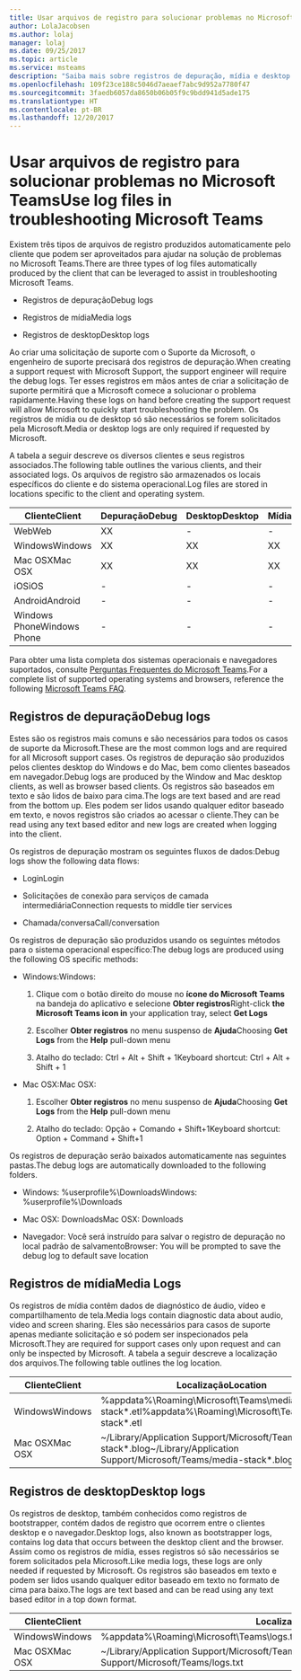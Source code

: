 ```yaml
---
title: Usar arquivos de registro para solucionar problemas no Microsoft Teams
author: LolaJacobsen
ms.author: lolaj
manager: lolaj
ms.date: 09/25/2017
ms.topic: article
ms.service: msteams
description: "Saiba mais sobre registros de depuração, mídia e desktop produzidos pelo Microsoft Teams, onde podem ser encontrados e como eles podem ajudar na resolução de problemas."
ms.openlocfilehash: 109f23ce188c5046d7aeaef7abc9d952a7780f47
ms.sourcegitcommit: 3faedb6057da8650b06b05f9c9bdd941d5ade175
ms.translationtype: HT
ms.contentlocale: pt-BR
ms.lasthandoff: 12/20/2017
---
```

<a name="use-log-files-in-troubleshooting-microsoft-teams"></a><span data-ttu-id="6e4fa-103">Usar arquivos de registro para solucionar problemas no Microsoft Teams</span><span class="sxs-lookup"><span data-stu-id="6e4fa-103">Use log files in troubleshooting Microsoft Teams</span></span>
=================================================

<span data-ttu-id="6e4fa-104">Existem três tipos de arquivos de registro produzidos automaticamente pelo cliente que podem ser aproveitados para ajudar na solução de problemas no Microsoft Teams.</span><span class="sxs-lookup"><span data-stu-id="6e4fa-104">There are three types of log files automatically produced by the client that can be leveraged to assist in troubleshooting Microsoft Teams.</span></span>

-   <span data-ttu-id="6e4fa-105">Registros de depuração</span><span class="sxs-lookup"><span data-stu-id="6e4fa-105">Debug logs</span></span>

-   <span data-ttu-id="6e4fa-106">Registros de mídia</span><span class="sxs-lookup"><span data-stu-id="6e4fa-106">Media logs</span></span>

-   <span data-ttu-id="6e4fa-107">Registros de desktop</span><span class="sxs-lookup"><span data-stu-id="6e4fa-107">Desktop logs</span></span>

<span data-ttu-id="6e4fa-108">Ao criar uma solicitação de suporte com o Suporte da Microsoft, o engenheiro de suporte precisará dos registros de depuração.</span><span class="sxs-lookup"><span data-stu-id="6e4fa-108">When creating a support request with Microsoft Support, the support engineer will require the debug logs.</span></span> <span data-ttu-id="6e4fa-109">Ter esses registros em mãos antes de criar a solicitação de suporte permitirá que a Microsoft comece a solucionar o problema rapidamente.</span><span class="sxs-lookup"><span data-stu-id="6e4fa-109">Having these logs on hand before creating the support request will allow Microsoft to quickly start troubleshooting the problem.</span></span> <span data-ttu-id="6e4fa-110">Os registros de mídia ou de desktop só são necessários se forem solicitados pela Microsoft.</span><span class="sxs-lookup"><span data-stu-id="6e4fa-110">Media or desktop logs are only required if requested by Microsoft.</span></span>

<span data-ttu-id="6e4fa-111">A tabela a seguir descreve os diversos clientes e seus registros associados.</span><span class="sxs-lookup"><span data-stu-id="6e4fa-111">The following table outlines the various clients, and their associated logs.</span></span> <span data-ttu-id="6e4fa-112">Os arquivos de registro são armazenados os locais específicos do cliente e do sistema operacional.</span><span class="sxs-lookup"><span data-stu-id="6e4fa-112">Log files are stored in locations specific to the client and operating system.</span></span>


|<span data-ttu-id="6e4fa-113">Cliente</span><span class="sxs-lookup"><span data-stu-id="6e4fa-113">Client</span></span> |<span data-ttu-id="6e4fa-114">Depuração</span><span class="sxs-lookup"><span data-stu-id="6e4fa-114">Debug</span></span>|<span data-ttu-id="6e4fa-115">Desktop</span><span class="sxs-lookup"><span data-stu-id="6e4fa-115">Desktop</span></span>|<span data-ttu-id="6e4fa-116">Mídia</span><span class="sxs-lookup"><span data-stu-id="6e4fa-116">Media</span></span>|
|---------|---------|---------|---------|
|<span data-ttu-id="6e4fa-117">Web</span><span class="sxs-lookup"><span data-stu-id="6e4fa-117">Web</span></span>    |<span data-ttu-id="6e4fa-118">X</span><span class="sxs-lookup"><span data-stu-id="6e4fa-118">X</span></span>         |-         |-         |
|<span data-ttu-id="6e4fa-119">Windows</span><span class="sxs-lookup"><span data-stu-id="6e4fa-119">Windows</span></span>     |<span data-ttu-id="6e4fa-120">X</span><span class="sxs-lookup"><span data-stu-id="6e4fa-120">X</span></span>         |<span data-ttu-id="6e4fa-121">X</span><span class="sxs-lookup"><span data-stu-id="6e4fa-121">X</span></span>         |<span data-ttu-id="6e4fa-122">X</span><span class="sxs-lookup"><span data-stu-id="6e4fa-122">X</span></span>         |
|<span data-ttu-id="6e4fa-123">Mac OSX</span><span class="sxs-lookup"><span data-stu-id="6e4fa-123">Mac OSX</span></span>     |<span data-ttu-id="6e4fa-124">X</span><span class="sxs-lookup"><span data-stu-id="6e4fa-124">X</span></span>         |<span data-ttu-id="6e4fa-125">X</span><span class="sxs-lookup"><span data-stu-id="6e4fa-125">X</span></span>         |<span data-ttu-id="6e4fa-126">X</span><span class="sxs-lookup"><span data-stu-id="6e4fa-126">X</span></span>         |
|<span data-ttu-id="6e4fa-127">iOS</span><span class="sxs-lookup"><span data-stu-id="6e4fa-127">iOS</span></span>     |-         |-         |-         |
|<span data-ttu-id="6e4fa-128">Android</span><span class="sxs-lookup"><span data-stu-id="6e4fa-128">Android</span></span>     |-         |-         |-         |
|<span data-ttu-id="6e4fa-129">Windows Phone</span><span class="sxs-lookup"><span data-stu-id="6e4fa-129">Windows Phone</span></span>     |-         |-         |-         |

<span data-ttu-id="6e4fa-130">Para obter uma lista completa dos sistemas operacionais e navegadores suportados, consulte [Perguntas Frequentes do Microsoft Teams](https://support.office.com/en-US/article/Frequently-asked-questions-about-Microsoft-Teams-%E2%80%93-Admin-Help-05cbe533-2181-4e95-a4b0-52cd7695fafc).</span><span class="sxs-lookup"><span data-stu-id="6e4fa-130">For a complete list of supported operating systems and browsers, reference the following [Microsoft Teams FAQ](https://support.office.com/en-US/article/Frequently-asked-questions-about-Microsoft-Teams-%E2%80%93-Admin-Help-05cbe533-2181-4e95-a4b0-52cd7695fafc).</span></span>

<a name="debug-logs"></a><span data-ttu-id="6e4fa-131">Registros de depuração</span><span class="sxs-lookup"><span data-stu-id="6e4fa-131">Debug logs</span></span>
---------------------------

<span data-ttu-id="6e4fa-132">Estes são os registros mais comuns e são necessários para todos os casos de suporte da Microsoft.</span><span class="sxs-lookup"><span data-stu-id="6e4fa-132">These are the most common logs and are required for all Microsoft support cases.</span></span> <span data-ttu-id="6e4fa-133">Os registros de depuração são produzidos pelos clientes desktop do Windows e do Mac, bem como clientes baseados em navegador.</span><span class="sxs-lookup"><span data-stu-id="6e4fa-133">Debug logs are produced by the Window and Mac desktop clients, as well as browser based clients.</span></span> <span data-ttu-id="6e4fa-134">Os registros são baseados em texto e são lidos de baixo para cima.</span><span class="sxs-lookup"><span data-stu-id="6e4fa-134">The logs are text based and are read from the bottom up.</span></span> <span data-ttu-id="6e4fa-135">Eles podem ser lidos usando qualquer editor baseado em texto, e novos registros são criados ao acessar o cliente.</span><span class="sxs-lookup"><span data-stu-id="6e4fa-135">They can be read using any text based editor and new logs are created when logging into the client.</span></span>

<span data-ttu-id="6e4fa-136">Os registros de depuração mostram os seguintes fluxos de dados:</span><span class="sxs-lookup"><span data-stu-id="6e4fa-136">Debug logs show the following data flows:</span></span>

-   <span data-ttu-id="6e4fa-137">Login</span><span class="sxs-lookup"><span data-stu-id="6e4fa-137">Login</span></span>

-   <span data-ttu-id="6e4fa-138">Solicitações de conexão para serviços de camada intermediária</span><span class="sxs-lookup"><span data-stu-id="6e4fa-138">Connection requests to middle tier services</span></span>

-   <span data-ttu-id="6e4fa-139">Chamada/conversa</span><span class="sxs-lookup"><span data-stu-id="6e4fa-139">Call/conversation</span></span>

<span data-ttu-id="6e4fa-140">Os registros de depuração são produzidos usando os seguintes métodos para o sistema operacional específico:</span><span class="sxs-lookup"><span data-stu-id="6e4fa-140">The debug logs are produced using the following OS specific methods:</span></span>

-   <span data-ttu-id="6e4fa-141">Windows:</span><span class="sxs-lookup"><span data-stu-id="6e4fa-141">Windows:</span></span>

    1.  <span data-ttu-id="6e4fa-142">Clique com o botão direito do mouse no **ícone do Microsoft Teams** na bandeja do aplicativo e selecione **Obter registros**</span><span class="sxs-lookup"><span data-stu-id="6e4fa-142">Right-click **the Microsoft Teams icon in** your application tray, select **Get Logs**</span></span>

    2.  <span data-ttu-id="6e4fa-143">Escolher **Obter registros** no menu suspenso de **Ajuda**</span><span class="sxs-lookup"><span data-stu-id="6e4fa-143">Choosing **Get Logs** from the **Help** pull-down menu</span></span>

    3.  <span data-ttu-id="6e4fa-144">Atalho do teclado: Ctrl + Alt + Shift + 1</span><span class="sxs-lookup"><span data-stu-id="6e4fa-144">Keyboard shortcut: Ctrl + Alt + Shift + 1</span></span>

-   <span data-ttu-id="6e4fa-145">Mac OSX:</span><span class="sxs-lookup"><span data-stu-id="6e4fa-145">Mac OSX:</span></span>

    1.  <span data-ttu-id="6e4fa-146">Escolher **Obter registros** no menu suspenso de **Ajuda**</span><span class="sxs-lookup"><span data-stu-id="6e4fa-146">Choosing **Get Logs** from the **Help** pull-down menu</span></span>

    2.  <span data-ttu-id="6e4fa-147">Atalho do teclado: Opção + Comando + Shift+1</span><span class="sxs-lookup"><span data-stu-id="6e4fa-147">Keyboard shortcut: Option + Command + Shift+1</span></span>

<span data-ttu-id="6e4fa-148">Os registros de depuração serão baixados automaticamente nas seguintes pastas.</span><span class="sxs-lookup"><span data-stu-id="6e4fa-148">The debug logs are automatically downloaded to the following folders.</span></span>

-   <span data-ttu-id="6e4fa-149">Windows: %userprofile%\\Downloads</span><span class="sxs-lookup"><span data-stu-id="6e4fa-149">Windows: %userprofile%\\Downloads</span></span>

-   <span data-ttu-id="6e4fa-150">Mac OSX: Downloads</span><span class="sxs-lookup"><span data-stu-id="6e4fa-150">Mac OSX: Downloads</span></span>

-   <span data-ttu-id="6e4fa-151">Navegador: Você será instruído para salvar o registro de depuração no local padrão de salvamento</span><span class="sxs-lookup"><span data-stu-id="6e4fa-151">Browser: You will be prompted to save the debug log to default save location</span></span>

<a name="media-logs"></a><span data-ttu-id="6e4fa-152">Registros de mídia</span><span class="sxs-lookup"><span data-stu-id="6e4fa-152">Media Logs</span></span>
---------------------------

<span data-ttu-id="6e4fa-153">Os registros de mídia contêm dados de diagnóstico de áudio, vídeo e compartilhamento de tela.</span><span class="sxs-lookup"><span data-stu-id="6e4fa-153">Media logs contain diagnostic data about audio, video and screen sharing.</span></span> <span data-ttu-id="6e4fa-154">Eles são necessários para casos de suporte apenas mediante solicitação e só podem ser inspecionados pela Microsoft.</span><span class="sxs-lookup"><span data-stu-id="6e4fa-154">They are required for support cases only upon request and can only be inspected by Microsoft.</span></span> <span data-ttu-id="6e4fa-155">A tabela a seguir descreve a localização dos arquivos.</span><span class="sxs-lookup"><span data-stu-id="6e4fa-155">The following table outlines the log location.</span></span>


|<span data-ttu-id="6e4fa-156">Cliente</span><span class="sxs-lookup"><span data-stu-id="6e4fa-156">Client</span></span> |<span data-ttu-id="6e4fa-157">Localização</span><span class="sxs-lookup"><span data-stu-id="6e4fa-157">Location</span></span> |
|---------|---------|
|<span data-ttu-id="6e4fa-158">Windows</span><span class="sxs-lookup"><span data-stu-id="6e4fa-158">Windows</span></span>     |<span data-ttu-id="6e4fa-159">%appdata%\Roaming\Microsoft\Teams\media-stack\*.etl</span><span class="sxs-lookup"><span data-stu-id="6e4fa-159">%appdata%\Roaming\Microsoft\Teams\media-stack\*.etl</span></span>         |
|<span data-ttu-id="6e4fa-160">Mac OSX</span><span class="sxs-lookup"><span data-stu-id="6e4fa-160">Mac OSX</span></span>     |<span data-ttu-id="6e4fa-161">~/Library/Application Support/Microsoft/Teams/media-stack\*.blog</span><span class="sxs-lookup"><span data-stu-id="6e4fa-161">~/Library/Application Support/Microsoft/Teams/media-stack\*.blog</span></span>         |


<a name="desktop-logs"></a><span data-ttu-id="6e4fa-162">Registros de desktop</span><span class="sxs-lookup"><span data-stu-id="6e4fa-162">Desktop logs</span></span>
---------------------

<span data-ttu-id="6e4fa-163">Os registros de desktop, também conhecidos como registros de bootstrapper, contém dados de registro que ocorrem entre o clientes desktop e o navegador.</span><span class="sxs-lookup"><span data-stu-id="6e4fa-163">Desktop logs, also known as bootstrapper logs, contains log data that occurs between the desktop client and the browser.</span></span> <span data-ttu-id="6e4fa-164">Assim como os registros de mídia, esses registros só são necessários se forem solicitados pela Microsoft.</span><span class="sxs-lookup"><span data-stu-id="6e4fa-164">Like media logs, these logs are only needed if requested by Microsoft.</span></span> <span data-ttu-id="6e4fa-165">Os registros são baseados em texto e podem ser lidos usando qualquer editor baseado em texto no formato de cima para baixo.</span><span class="sxs-lookup"><span data-stu-id="6e4fa-165">The logs are text based and can be read using any text based editor in a top down format.</span></span>

|<span data-ttu-id="6e4fa-166">Cliente</span><span class="sxs-lookup"><span data-stu-id="6e4fa-166">Client</span></span> |<span data-ttu-id="6e4fa-167">Localização</span><span class="sxs-lookup"><span data-stu-id="6e4fa-167">Location</span></span> |
|---------|---------|
|<span data-ttu-id="6e4fa-168">Windows</span><span class="sxs-lookup"><span data-stu-id="6e4fa-168">Windows</span></span>     |<span data-ttu-id="6e4fa-169">%appdata%\Roaming\Microsoft\Teams\logs.txt</span><span class="sxs-lookup"><span data-stu-id="6e4fa-169">%appdata%\Roaming\Microsoft\Teams\logs.txt</span></span>         |
|<span data-ttu-id="6e4fa-170">Mac OSX</span><span class="sxs-lookup"><span data-stu-id="6e4fa-170">Mac OSX</span></span>     |<span data-ttu-id="6e4fa-171">~/Library/Application Support/Microsoft/Teams/logs.txt</span><span class="sxs-lookup"><span data-stu-id="6e4fa-171">~/Library/Application Support/Microsoft/Teams/logs.txt</span></span>         |

